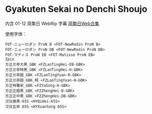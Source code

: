 # Gyakuten Sekai no Denchi Shoujo

内含 01-12 简繁日 WebRip 字幕
[简繁日Web合集]()

使用字体：
```
FOT-ニューロダン ProN B <FOT-NewRodin ProN B>
FOT-ニューロダン ProN DB <FOT-NewRodin ProN DB>
FOT-マティス ProN EB <FOT-Matisse ProN EB>
Zpix
方正兰亭大黑_GBK <FZLanTingHei-EB-GBK>
方正兰亭特黑_GBK <FZLanTingHei-H-GBK>
方正兰亭圆_GBK <FZLanTingYuan-R-GBK>
方正兰亭圆_GBK_特 <FZLanTingYuan-H-GBK>
方正特雅宋_GBK <FZYaSong-H-GBK>
方正正粗黑_GBK <FZZhengHei-B-GBK>
方正正中黑_GBK <FZZhengHei-DB-GBK>
汉仪旗黑-65S <HYQiHei-65S>
汉仪玄宋 65S <HYXuanSong 65S>
```